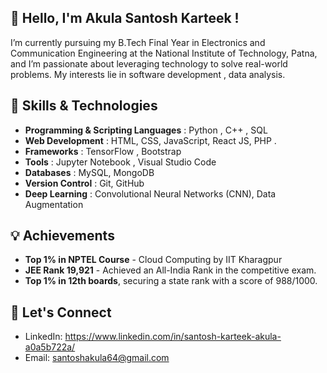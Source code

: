 ## 👋 Hello, I'm Akula Santosh Karteek !
I’m currently pursuing my B.Tech Final Year in Electronics and Communication Engineering at the National Institute of Technology, Patna, and I’m passionate about leveraging technology to solve real-world problems. My interests lie in software development , data analysis.
## 🚀 Skills & Technologies
* **Programming & Scripting Languages** : Python , C++ , SQL
* **Web Development** : HTML, CSS, JavaScript, React JS, PHP .
* **Frameworks** : TensorFlow , Bootstrap
* **Tools** : Jupyter Notebook , Visual Studio Code
* **Databases** : MySQL, MongoDB
* **Version Control** : Git, GitHub
* **Deep Learning** : Convolutional Neural Networks (CNN), Data Augmentation
## 💡 Achievements
* **Top 1% in NPTEL Course** - Cloud Computing by IIT Kharagpur
* **JEE Rank 19,921** - Achieved an All-India Rank in the competitive exam.
* **Top 1% in 12th boards**, securing a state rank with a score of 988/1000.
## 🌱 Let's Connect
* LinkedIn: https://www.linkedin.com/in/santosh-karteek-akula-a0a5b722a/
* Email: santoshakula64@gmail.com
